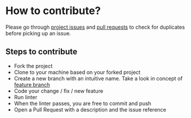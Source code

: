 # How to contribute?

Please go through [project issues](https://github.com/manrajgrover/HackerEarth-CLI/issues) and [pull requests](https://github.com/manrajgrover/HackerEarth-CLI/pulls) to check for duplicates before picking up an issue.

## Steps to contribute

* Fork the project
* Clone to your machine based on your forked project
* Create a new branch with an intuitive name. Take a look in concept of [feature branch](https://martinfowler.com/bliki/FeatureBranch.html)
* Code your change / fix / new feature
* Run linter
* When the linter passes, you are free to commit and push
* Open a Pull Request with a description and the issue reference
